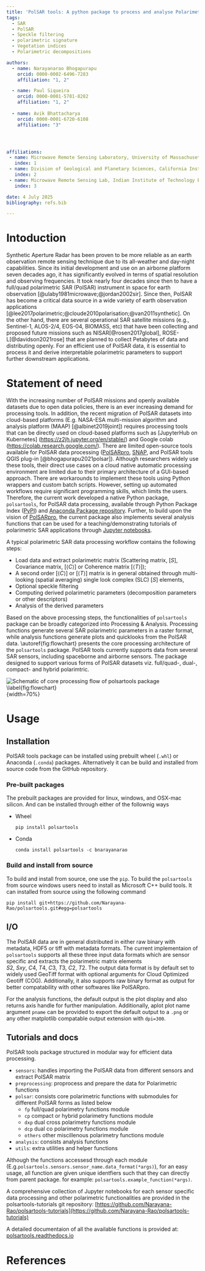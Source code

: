 ```yaml
---
title: 'PolSAR tools: A python package to process and analyse Polarimetric Synthetic Aperture Radar (PolSAR) data'
tags:
  - SAR
  - PolSAR
  - Speckle filtering
  - polarimetric signature
  - Vegetation indices
  - Polarimetric decompositions

authors:
  - name: Narayanarao Bhogapurapu
    orcid: 0000-0002-6496-7283
    affiliation: "1, 2" 

  - name: Paul Siqueira
    orcid: 0000-0001-5781-8282
    affiliation: "1, 2"  
  
  - name: Avik Bhattacharya
    orcid: 0000-0001-6720-6108
    affiliation: "3" 




affiliations:
 - name: Microwave Remote Sensing Laboratory, University of Massachusetts Amherst, USA
   index: 1
 - name: Division of Geological and Planetary Sciences, California Institute of Technology, USA
   index: 2
 - name: Microwave Remote Sensing Lab, Indian Institute of Technology Bombay, India
   index: 3

date: 4 July 2025
bibliography: refs.bib

---
```


# Intoduction
Synthetic Aperture Radar has been proven to be more reliable as an earth observation remote sensing technique due to its all-weather and day-night capabilities. Since its initial development and use on an airborne platform seven decades ago, it has significantly evolved in terms of spatial resolution and observing frequencies. It took nearly four decades since then to have a full/quad polarimetric SAR (PolSAR) instrument in space for earth observation [@ulaby1981microwave;@jordan2002sir]. Since then, PolSAR has become a critical data source in a wide variety of earth observation applications [@lee2017polarimetric;@cloude2010polarisation;@van2011synthetic]. On the other hand, there are several operational SAR satellite missions (e.g., Sentinel-1, ALOS-2/4, EOS-04, BIOMASS, etc) that have been collecting and proposed future missions such as NISAR[@rosen2017global], ROSE-L[@davidson2021rose] that are planned to collect Petabytes of data and distributing openly. For an efficient use of PolSAR data, it is essential to process it and derive interpretable polarimetric parameters to support further downstream applications. 


# Statement of need

With the increasing number of PolSAR missions and openly available datasets due to open data policies, there is an ever increasing demand for processing tools. In addition, the recent migration of PolSAR datasets into cloud-based platforms (E.g. NASA-ESA multi-mission algorithm and analysis platform (MAAP) [@albinet2019joint]) requires processing tools that can be directly used on cloud-based platforms such as [JupyterHub on Kubernetes] (https://z2jh.jupyter.org/en/stable/) and Google colab (https://colab.research.google.com/). There are limited open-source tools available for PolSAR data processing ([PolSARpro](https://earth.esa.int/web/polsarpro/home), [SNAP](https://step.esa.int/main/toolboxes/snap/), and PolSAR tools QGIS plug-in [@bhogapurapu2021polsar]). Although researchers widely use these tools, their direct use cases on a cloud native automatic processing environment are limited due to their primary architecture of a GUI-based approach. There are workarounds to implement these tools using Python wrappers and custom batch scripts. However, setting up automated workflows require significant programming skills, which limits the users. Therefore, the current work developed a native Python package, `polsartools`, for PolSAR data processing, available through Python Package Index ([PyPI](https://pypi.org/)) and [Anaconda Package repository](https://anaconda.org/anaconda/repo). Further, to build upon the vision of [PolSARpro](https://earth.esa.int/web/polsarpro/home), the current package also implements several analysis functions that can be used for a teaching/demonstrating tutorials of polarimetric SAR applications through [Jupyter notebooks](https://github.com/Narayana-Rao/polsartools-tutorials).

A typical polarimetric SAR data processing workflow contains the following steps: 
- Load data and extract polarimetric matrix (Scattering matrix, [$S$], Covariance matrix, [$\langle C \rangle$] or Coherence matrix [$\langle T \rangle$]); 
- A second order [$\langle C \rangle$] or [$\langle T \rangle$] matrix is in general obtained through multi-looking (spatial averaging) single look complex (SLC) [$S$] elements, 
- Optional speckle filtering
- Computing derived polarimetric  parameters (decomposition parameters or other descriptors)
- Analysis of the derived parameters

Based on the above processing steps, the functionalities of `polsartools` package can be broadly categorized into Processing & Analysis. Processing functions generate several SAR polarimetric parameters in a raster format, while analysis functions generate plots and quicklooks from the PolSAR data. \autoref{fig:flowchart} presents the core processing architecture of the `polsartools` package. PolSAR tools currently supports data from several SAR sensors, including spaceborne and airborne sensors. The package designed to support various forms of PolSAR datasets viz. full/quad-, dual-, compact- and hybrid polarimtric.

![Schematic of core processing flow of polsartools package \label{fig:flowchart}](figures/flowchart.png){width=70%}

# Usage

## Installation
PolSAR tools package can be installed using prebuilt wheel (`.whl`) or Anaconda (`.conda`) packages. Alternatively it can be build and installed from source code from the GitHub repository. 

### Pre-built packages
The prebuilt packages are provided for linux, windows, and OSX-mac silicon. And can be installed through either of the follownig ways

- Wheel 

      pip install polsartools

- Conda

      conda install polsartools -c bnarayanarao




### Build and install from source 

To build and install from source, one use the `pip`. To build the  `polsartools` from source windows users need to install as Microsoft C++ build tools. It can installed from source using the following command

    pip install git+https://github.com/Narayana-Rao/polsartools.git#egg=polsartools

<!-- ### Testing the installation -->

<!-- For the developers who want to contribute this opensource effort through their own code and test the integrated functions Extra packages are required. For documentation update sphinx, pydata, pytests -->

## I/O

The PolSAR data are in general distributed in either raw binary with metadata, HDF5 or tiff with metadata formats. The current implementaion of `polsartools` supports all these three input data formats which are sensor specific and extracts the polarimetric matrix elements $S2,~Sxy,~C4,~T4,~C3,~T3,~C2,~T2$. The output data  format is by default set to widely used GeoTiff format with optional arguments for Cloud Optimized Geotiff (COG). Additionally, it also supports raw binary format as output for better compatability with other softwares like PolSARpro.

For the analysis functions, the default output is the plot display and also returns axis handle for further manipulation. Additionally, aplot plot name argument `pname` can be provided to export the default output to a `.png` or any other matplotlib compatable output extension with `dpi=300`. 



## Tutorials and docs

PolSAR tools package structured in modular way for efficient data processing. 

- `sensors`: handles importing the PolSAR data from different sensors and extract PolSAR matrix
- `preprocessing`: proprocess and prepare the data for Polarimetric functions
- `polsar`: consists core polarimetric functions with submodules for different PolSAR forms as listed below
  - `fp` full/quad polarimetry functions module
  - `cp` compact or hybrid polarimetry functions module
  - `dxp` dual cross polarimetry functions module
  - `dcp` dual co polarimetry functions module
  - `others` other miscillenous polarimetry functions module
- `analysis`: consists analysis functions
- `utils`: extra utilities  and helper functions 

Although the functions accessesd through each module (E.g.`polsartools.sensors.sensor_name.data_format(*args)`), for an easy usage, all function are given unique identfiers such that they can directly from parent package. for example: `polsartools.example_function(*args)`.

A comprehensive collection of Jupyter notebooks for each sensor specific data processing and other polarimetric functionalities are provided in the polsartools-tutorials git repository: [https://github.com/Narayana-Rao/polsartools-tutorials](https://github.com/Narayana-Rao/polsartools-tutorials)

A detailed documentaion of all the available functions is provided at: [polsartools.readthedocs.io](https://polsartools.readthedocs.io/en/latest/)

<!-- 
# Acknowledgements
The author would like to  -->

# References

